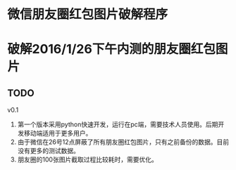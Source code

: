 # 微信朋友圈红包图片破解程序
# 破解2016/1/26下午内测的朋友圈红包图片

TODO
----------------------------------------------------------------------------------------------------
v0.1
1. 第一个版本采用python快速开发，运行在pc端，需要技术人员使用。后期开发移动端适用于更多用户。
2. 由于微信在26号12点屏蔽了所有朋友圈红包图片，只有之前备份的数据。目前没有更多的测试数据。
3. 朋友圈的100张图片截取过程比较耗时，需要优化。
